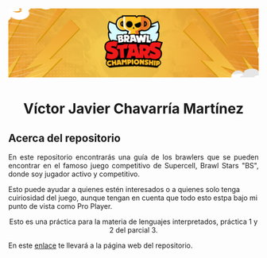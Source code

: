 # ![Header](/docs/Img/Header/BSC_header.png)
<h1 align="center">Víctor Javier Chavarría Martínez</h1>
<h2 aign"left">Acerca del repositorio</h2>
<p align="justify">
  En este repositorio encontrarás una guía de los brawlers que se pueden encontrar en el famoso juego competitivo de Supercell, Brawl Stars "BS", donde soy jugador activo y competitivo.
</p>
<p>
  Esto puede ayudar a quienes estén interesados o a quienes solo tenga cuiriosidad del juego, aunque tengan en cuenta que todo esto estpa bajo mi punto de vista como Pro Player. 
</p>
<p align="center">
Esto es una práctica para la materia de lenguajes interpretados, práctica 1 y 2 del parcial 3.
</p>
<p align="left">
En este <a href="https://victorj-ch.github.io/BrawlStars/index.html">enlace</a> te llevará a la página web del repositorio.
</p>
